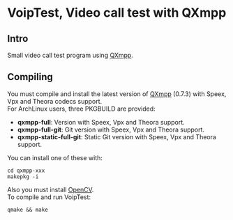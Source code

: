 # VoipTest, Video call test with QXmpp #

## Intro ##

Small video call test program using [QXmpp](http://code.google.com/p/qxmpp/).

## Compiling ##

You must compile and install the latest version of [QXmpp](http://code.google.com/p/qxmpp/) (0.7.3) with Speex, Vpx and Theora codecs support.  
For ArchLinux users, three PKGBUILD are provided:

* __qxmpp-full__: Version with Speex, Vpx and Theora support.
* __qxmpp-full-git__: Git version with Speex, Vpx and Theora support.
* __qxmpp-static-full-git__: Static Git version with Speex, Vpx and Theora support.

You can install one of these with:

    cd qxmpp-xxx
    makepkg -i

Also you must install [OpenCV](http://opencv.willowgarage.com/wiki/).  
To compile and run VoipTest:

    qmake && make
